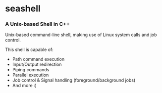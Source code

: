 # seashell

### A Unix-based Shell in C++

Unix-based command-line shell, making use of Linux system calls and job control.

This shell is capable of:
- Path command execution
- Input/Output redirection
- Piping commands
- Parallel execution
- Job control & Signal handling (foreground/background jobs)
- And more :)




